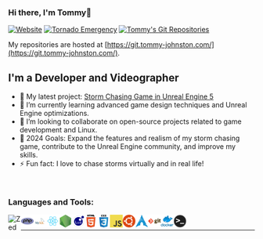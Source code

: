 ### Hi there, I'm Tommy👋 

[![Website](https://img.shields.io/website?label=www.tommy-johnston.com&style=for-the-badge&url=https%3A%2F%2Fwww.tommy-johnston.com)](https://www.tommy-johnston.com)
[![Tornado Emergency](https://img.shields.io/website?label=Tornado%20Emergency%20Game&style=for-the-badge&url=https%3A%2F%2Ftornadoemergency.net)](https://tornadoemergency.net)
[![Tommy's Git Repositories](https://img.shields.io/website?label=Tommy's%20Git%20Repositories&style=for-the-badge&url=https%3A%2F%2Fgit.tommy-johnston.com)](https://git.tommy-johnston.com)

My repositories are hosted at [https://git.tommy-johnston.com/](https://git.tommy-johnston.com/).

## I'm a Developer and Videographer

- 🔭 My latest project: [Storm Chasing Game in Unreal Engine 5](https://tornadoemergency.net)
- 🌱 I’m currently learning advanced game design techniques and Unreal Engine optimizations.
- 👯 I’m looking to collaborate on open-source projects related to game development and Linux.
- 🥅 2024 Goals: Expand the features and realism of my storm chasing game, contribute to the Unreal Engine community, and improve my skills.
- ⚡ Fun fact: I love to chase storms virtually and in real life!

<br />


### Languages and Tools:

<img align="left" alt="Zed" width="26px" src="https://avatars.githubusercontent.com/u/79345384?s=48&v=4" />
<img align="left" alt="PHP" width="26px" src="https://raw.githubusercontent.com/github/explore/ccc16358ac4530c6a69b1b80c7223cd2744dea83/topics/php/php.png" />
<img align="left" alt="MySQL" width="26px" src="https://raw.githubusercontent.com/github/explore/80688e429a7d4ef2fca1e82350fe8e3517d3494d/topics/mysql/mysql.png" />
<img align="left" alt="React" width="26px" src="https://raw.githubusercontent.com/github/explore/80688e429a7d4ef2fca1e82350fe8e3517d3494d/topics/react/react.png" />
<img align="left" alt="Node.js" width="26px" src="https://raw.githubusercontent.com/github/explore/80688e429a7d4ef2fca1e82350fe8e3517d3494d/topics/nodejs/nodejs.png" />
<img align="left" alt="LUA" width="26px" src="https://raw.githubusercontent.com/github/explore/80688e429a7d4ef2fca1e82350fe8e3517d3494d/topics/lua/lua.png" />
<img align="left" alt="HTML5" width="26px" src="https://raw.githubusercontent.com/github/explore/80688e429a7d4ef2fca1e82350fe8e3517d3494d/topics/html/html.png" />
<img align="left" alt="CSS3" width="26px" src="https://raw.githubusercontent.com/github/explore/80688e429a7d4ef2fca1e82350fe8e3517d3494d/topics/css/css.png" />
<img align="left" alt="JavaScript" width="26px" src="https://raw.githubusercontent.com/github/explore/80688e429a7d4ef2fca1e82350fe8e3517d3494d/topics/javascript/javascript.png" />
<img align="left" alt="Ubuntu Linux" width="26px" src="https://raw.githubusercontent.com/github/explore/80688e429a7d4ef2fca1e82350fe8e3517d3494d/topics/ubuntu/ubuntu.png" />
<img align="left" alt="Arch Linux" width="26px" src="https://raw.githubusercontent.com/github/explore/7b8474be525e3f210d3c8d60a32beca4bfc2895b/topics/archlinux/archlinux.png" />
<img align="left" alt="Git" width="26px" src="https://raw.githubusercontent.com/github/explore/80688e429a7d4ef2fca1e82350fe8e3517d3494d/topics/git/git.png" />
<img align="left" alt="Docker" width="26px" src="https://raw.githubusercontent.com/github/explore/80688e429a7d4ef2fca1e82350fe8e3517d3494d/topics/docker/docker.png" />
<img align="left" alt="Terminal" width="26px" src="https://raw.githubusercontent.com/github/explore/80688e429a7d4ef2fca1e82350fe8e3517d3494d/topics/terminal/terminal.png" />

<br />

---

